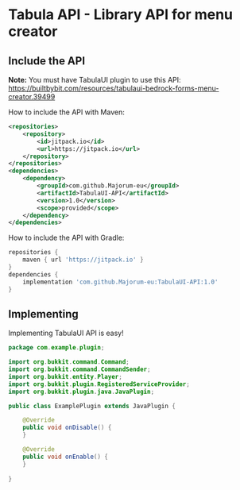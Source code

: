 # Tabula API - Library API for menu creator

## Include the API

**Note:** You must have TabulaUI plugin to use this API: https://builtbybit.com/resources/tabulaui-bedrock-forms-menu-creator.39499

How to include the API with Maven: 
```xml
<repositories>
    <repository>
        <id>jitpack.io</id>
        <url>https://jitpack.io</url>
    </repository>
</repositories>
<dependencies>
    <dependency>
        <groupId>com.github.Majorum-eu</groupId>
        <artifactId>TabulaUI-API</artifactId>
        <version>1.0</version>
        <scope>provided</scope>
    </dependency>
</dependencies>
```

How to include the API with Gradle:
```groovy
repositories {
    maven { url 'https://jitpack.io' }
}
dependencies {
    implementation 'com.github.Majorum-eu:TabulaUI-API:1.0'
}
```


## Implementing 
Implementing TabulaUI API is easy!

```java
package com.example.plugin;

import org.bukkit.command.Command;
import org.bukkit.command.CommandSender;
import org.bukkit.entity.Player;
import org.bukkit.plugin.RegisteredServiceProvider;
import org.bukkit.plugin.java.JavaPlugin;

public class ExamplePlugin extends JavaPlugin {

    @Override
    public void onDisable() {
    }

    @Override
    public void onEnable() {
    }
    
}
```
